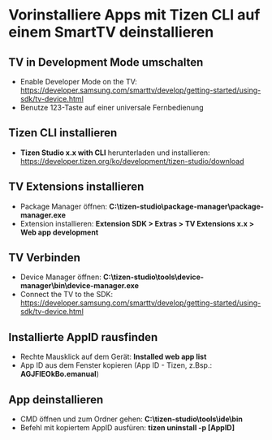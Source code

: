# Vorinstalliere Apps mit Tizen CLI auf einem SmartTV deinstallieren

## TV in Development Mode umschalten
 - Enable Developer Mode on the TV: https://developer.samsung.com/smarttv/develop/getting-started/using-sdk/tv-device.html
 - Benutze 123-Taste auf einer universale Fernbedienung

## Tizen CLI installieren
 - **Tizen Studio x.x with CLI** herunterladen und installieren: https://developer.tizen.org/ko/development/tizen-studio/download

## TV Extensions installieren
 - Package Manager öffnen: **C:\tizen-studio\package-manager\package-manager.exe**
 - Extension installieren: **Extension SDK > Extras > TV Extensions x.x > Web app development**

## TV Verbinden
 - Device Manager öffnen: **C:\tizen-studio\tools\device-manager\bin\device-manager.exe**
 - Connect the TV to the SDK: https://developer.samsung.com/smarttv/develop/getting-started/using-sdk/tv-device.html

## Installierte AppID rausfinden
 - Rechte Mausklick auf dem Gerät: **Installed web app list**
 - App ID aus dem Fenster kopieren (App ID - Tizen, z.Bsp.: **AGJFlEOkBo.emanual**)

## App deinstallieren
 - CMD öffnen und zum Ordner gehen: **C:\tizen-studio\tools\ide\bin**
 - Befehl mit kopiertem AppID ausfüren: **tizen uninstall -p [AppID]**

